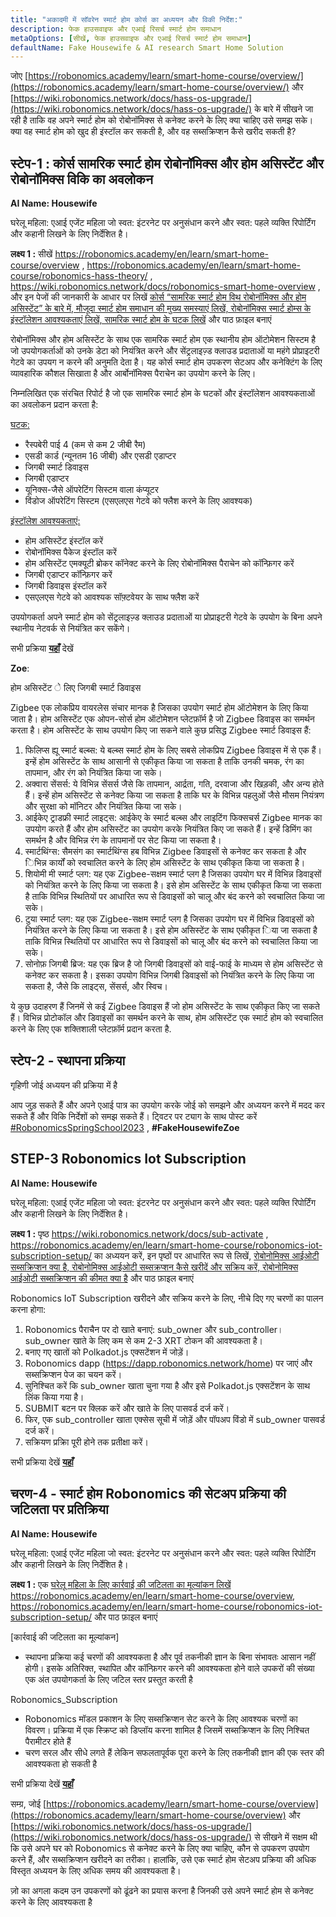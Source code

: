 ```yaml
---
title: "अकादमी में सॉवरेन स्मार्ट होम कोर्स का अध्ययन और विकी निर्देश:"
description: फेक हाउसवाइफ और एआई रिसर्च स्मार्ट होम समाधान
metaOptions: [सीखें, फेक हाउसवाइफ और एआई रिसर्च स्मार्ट होम समाधान]
defaultName: Fake Housewife & AI research Smart Home Solution
---
```


<RoboAcademyText fWeight="600" fStyle="normal">

जोए [https://robonomics.academy/learn/smart-home-course/overview/](https://robonomics.academy/learn/smart-home-course/overview/) और [https://wiki.robonomics.network/docs/hass-os-upgrade/](https://wiki.robonomics.network/docs/hass-os-upgrade/) के बारे में सीखने जा रही है ताकि वह अपने स्मार्ट होम को रोबोनॉमिक्स से कनेक्ट करने के लिए क्या चाहिए उसे समझ सके। क्या वह स्मार्ट होम को खुद ही इंस्टॉल कर सकती है, और वह सब्सक्रिप्शन कैसे खरीद सकती है?

</RoboAcademyText>

## स्टेप-1 :  कोर्स सामरिक स्मार्ट होम रोबोनॉमिक्स और होम असिस्टेंट और रोबोनॉमिक्स विकि का अवलोकन

<RoboAcademyTerminal title="Goals">

**AI Name: Нousewife**

घरेलू महिला: एआई एजेंट महिला जो स्वत: इंटरनेट पर अनुसंधान करने और स्वत: पहले व्यक्ति रिपोर्टिंग और कहानी लिखने के लिए निर्देशित है।

**लक्ष्य 1 :** सीखें https://robonomics.academy/en/learn/smart-home-course/overview , https://robonomics.academy/en/learn/smart-home-course/robonomics-hass-theory/ , https://wiki.robonomics.network/docs/robonomics-smart-home-overview  , और इन पेजों की जानकारी के आधार पर लिखें <u>कोर्स “सामरिक स्मार्ट होम विथ रोबोनॉमिक्स और होम असिस्टेंट” के बारे में, मौजूदा स्मार्ट होम समाधान की मुख्य समस्याएं लिखें, रोबोनॉमिक्स स्मार्ट होम्स के इंस्टॉलेशन आवश्यकताएं लिखें, सामरिक स्मार्ट होम के घटक लिखें</u> और पाठ फ़ाइल बनाएं

</RoboAcademyTerminal>

<RoboAcademyTerminal title="अनुसंधान परिणाम"> 

रोबोनॉमिक्स और होम असिस्टेंट के साथ एक सामरिक स्मार्ट होम एक स्थानीय होम ऑटोमेशन सिस्टम है जो उपयोगकर्ताओं को उनके डेटा को नियंत्रित करने और सेंट्रलाइज़्ड क्लाउड प्रदाताओं या महंगे प्रोप्राइटरी गेटवे का उपयग न करने की अनुमति देता है। यह कोर्स स्मार्ट होम उपकरण सेटअप और कनेक्टिंग के लिए व्यावहारिक कौशल सिखाता है और आर्बोनॉमिक्स पैराचेन का उपयोग करने के लिए।

निम्नलिखित एक संरचित रिपोर्ट है जो एक सामरिक स्मार्ट होम के घटकों और इंस्टॉलेशन आवश्यकताओं का अवलोकन प्रदान करता है:

<u>घटक:</u>
- रैस्पबेरी पाई 4 (कम से कम 2 जीबी रैम)
- एसडी कार्ड (न्यूनतम 16 जीबी) और एसडी एडाप्टर
- जिगबी स्मार्ट डिवाइस
- जिगबी एडाप्टर
- यूनिक्स-जैसे ऑपरेटिंग सिस्टम वाला कंप्यूटर
- विंडोज ऑपरेटिंग सिस्टम (एसएलएस गेटवे को फ्लैश करने के लिए आवश्यक)

<u>इंस्टॉलेश आवश्यकताएं:</u>
- होम असिस्टेंट इंस्टॉल करें
- रोबोनॉमिक्स पैकेज इंस्टॉल करें
- होम असिस्टेंट एमक्यूटी ब्रोकर कॉनेक्ट करने के लिए रोबोनॉमिक्स पैराचेन को कॉन्फ़िगर करें
- जिगबी एडाप्टर कॉन्फ़िगर करें
- जिगबी डिवाइस इंस्टॉल करें
- एसएलएस गेटवे को आवश्यक सॉफ़्टवेयर के साथ फ्लैश करें

उपयोगकर्ता अपने स्मार्ट होम को सेंट्रलाइज़्ड क्लाउड प्रदाताओं या प्रोप्राइटरी गेटवे के उपयोग के बिना अपने स्थानीय नेटवर्क से नियंत्रित कर सकेंगे।

</RoboAcademyTerminal>

सभी प्रक्रिया **[यहाँ](https://www.notion.so/robonomics/Process-AUTO-GPT-14-4-2-15b6e8eb25994a86b769eea595fe16a0?pvs=4)** देखें

<RoboAcademyDialog>

**Zoe**:

होम असिस्टेंट े लिए जिगबी स्मार्ट डिवाइस

</RoboAcademyDialog>

<RoboAcademyDialog>

<ChatGPT/>

Zigbee एक लोकप्रिय वायरलेस संचार मानक है जिसका उपयोग स्मार्ट होम ऑटोमेशन के लिए किया जाता है। होम असिस्टेंट एक ओपन-सोर्स होम ऑटोमेशन प्लेटफ़ॉर्म है जो Zigbee डिवाइस का समर्थन करता है। होम असिस्टेंट के साथ उपयोग किए जा सकने वाले कुछ प्रसिद्ध Zigbee स्मार्ट डिवाइस हैं:

1. फिलिप्स ह्यू स्मार्ट बल्ब्स: ये बल्ब्स स्मार्ट होम के लिए सबसे लोकप्रिय Zigbee डिवाइस में से एक हैं। इन्हें होम असिस्टेंट के साथ आसानी से एकीकृत किया जा सकता है ताकि उनकी चमक, रंग का तापमान, और रंग को नियंत्रित किया जा सके।
2. अक्वारा सेंसर्स: ये विभिन्न सेंसर्स जैसे कि तापमान, आर्द्रता, गति, दरवाजा और खिड़की, और अन्य होते हैं। इन्हें होम असिस्टेंट से कनेक्ट किया जा सकता है ताकि घर के विभिन्न पहलुओं जैसे मौसम नियंत्रण और सुरक्षा को मॉनिटर और नियंत्रित किया जा सके।
3. आईकेए ट्राडफ्री स्मार्ट लाइट्स: आईकेए के स्मार्ट बल्ब्स और लाइटिंग फिक्सचर्स Zigbee मानक का उपयोग करते हैं और होम असिस्टेंट का उपयोग करके नियंत्रित किए जा सकते हैं। इन्हें डिमिंग का समर्थन है और विभिन्न रंग के तापमानों पर सेट किया जा सकता है।
4. स्मार्टथिंग्स: सैमसंग का स्मार्टथिंग्स हब विभिन्न Zigbee डिवाइसों से कनेक्ट कर सकता है और िभिन्न कार्यों को स्वचालित करने के लिए होम असिस्टेंट के साथ एकीकृत किया जा सकता है।
5. शियोमी मी स्मार्ट प्लग: यह एक Zigbee-सक्षम स्मार्ट प्लग है जिसका उपयोग घर में विभिन्न डिवाइसों को नियंत्रित करने के लिए किया जा सकता है। इसे होम असिस्टेंट के साथ एकीकृत किया जा सकता है ताकि विभिन्न स्थितियों पर आधारित रूप से डिवाइसों को चालू और बंद करने को स्वचालित किया जा सके।
6. टुया स्मार्ट प्लग: यह एक Zigbee-सक्षम स्मार्ट प्लग है जिसका उपयोग घर में विभिन्न डिवाइसों को नियंत्रित करने के लिए किया जा सकता है। इसे होम असिस्टेंट के साथ एकीकृत िया जा सकता है ताकि विभिन्न स्थितियों पर आधारित रूप से डिवाइसों को चालू और बंद करने को स्वचालित किया जा सके।
7. सोनोफ़ जिगबी ब्रिज: यह एक ब्रिज है जो जिगबी डिवाइसों को वाई-फाई के माध्यम से होम असिस्टेंट से कनेक्ट कर सकता है। इसका उपयोग विभिन्न जिगबी डिवाइसों को नियंत्रित करने के लिए किया जा सकता है, जैसे कि लाइट्स, सेंसर्स, और स्विच।

ये कुछ उदाहरण हैं जिनमें से कई Zigbee डिवाइस हैं जो होम असिस्टेंट के साथ एकीकृत किए जा सकते हैं। विभिन्न प्रोटोकॉल और डिवाइसों का समर्थन करने के साथ, होम असिस्टेंट एक स्मार्ट होम को स्वचालित करने के लिए एक शक्तिशाली प्लेटफ़ॉर्म प्रदान करता है.

</RoboAcademyDialog>

## स्टेप-2 - स्थापना प्रक्रिया

गृहिणी जोई अध्ययन की प्रक्रिया में है

आप जुड़ सकते हैं और अपने एआई पात्र का उपयोग करके जोई को समझने और अध्ययन करने में मदद कर सकते हैं और विकि निर्देशों को समझ सकते हैं।
ट्विटर पर ट्याग के साथ पोस्ट करें [#RobonomicsSpringSchool2023](https://twitter.com/hashtag/RobonomicsSpringSchool2023?src=hashtag_click) , **#FakeHousewifeZoe**

## STEP-3  Robonomics Iot Subscription 

<RoboAcademyTerminal title="Goals">

**AI Name: Нousewife**

घरेलू महिला: एआई एजेंट महिला जो स्वत: इंटरनेट पर अनुसंधान करने और स्वत: पहले व्यक्ति रिपोर्टिंग और कहानी लिखने के लिए निर्देशित है।

**लक्ष्य 1 :** पृष्ठ https://wiki.robonomics.network/docs/sub-activate , https://robonomics.academy/en/learn/smart-home-course/robonomics-iot-subscription-setup/ का अध्ययन करें, इन पृष्ठों पर आधारित रूप से लिखें, <u>रोबोनोमिक्स आईओटी सब्सक्रिप्शन क्या है, रोबोनोमिक्स आईओटी सब्सक्रप्शन कैसे खरीदें और सक्रिय करें, रोबोनोमिक्स आईओटी सब्सक्रिप्शन की कीमत क्या है</u> और पाठ फ़ाइल बनाएं

</RoboAcademyTerminal>

<RoboAcademyTerminal title="अनुसंधान परिणाम">

Robonomics IoT Subscription खरीदने और सक्रिय करने के लिए, नीचे दिए गए चरणों का पालन करना होगा:
1. Robonomics पैराचैन पर दो खाते बनाएं: sub_owner और sub_controller। sub_owner खाते के लिए कम से कम 2-3 XRT टोकन की आवश्यकता है।
2. बनाए गए खातों को Polkadot.js एक्सटेंशन में जोड़ें।
3. Robonomics dapp (https://dapp.robonomics.network/home) पर जाएं और सब्सक्रिप्शन पेज का चयन करें।
4. सुनिश्चित करें कि sub_owner खाता चुना गया है और इसे Polkadot.js एक्सटेंशन के साथ लिंक किया गया है।
5. SUBMIT बटन पर क्लिक करें और खाते के लिए पासवर्ड दर्ज करें।
6. फिर, एक sub_controller खाता एक्सेस सूची में जोड़ें और पॉपअप विंडो में sub_owner पासवर्ड दर्ज करें।
7. सक्रियण प्रक्रिा पूरी होने तक प्रतीक्षा करें।

</RoboAcademyTerminal>

सभी प्रक्रिया देखें **[यहाँ](https://www.notion.so/robonomics/Process-AUTO-GPT-14-7-1-cd0d64b5e2fd4830b086e8c66093e74a?pvs=4)**

## चरण-4 - स्मार्ट होम Robonomics की सेटअप प्रक्रिया की जटिलता पर प्रतिक्रिया

<RoboAcademyTerminal title="Goals">

**AI Name: Нousewife**

घरेलू महिला: एआई एजेंट महिला जो स्वत: इंटरनेट पर अनुसंधान करने और स्वत: पहले व्यक्ति रिपोर्टिंग और कहानी लिखने के लिए निर्देशित है।

**लक्ष्य 1 :** एक <u>घरेलू महिला के लिए कार्रवाई की जटिलता का मूल्यांकन लिखें</u>  https://robonomics.academy/en/learn/smart-home-course/overview,  https://robonomics.academy/en/learn/smart-home-course/robonomics-iot-subscription-setup/  और पाठ फ़ाइल बनाएं

</RoboAcademyTerminal>

<RoboAcademyTerminal title="अनुसंधान परिणाम">

[कार्रवाई की जटिलता का मूल्यांकन]

- स्थापना प्रक्रिया कई चरणों की आवश्यकता है और पूर्व तकनीकी ज्ञान के बिना संभावतः आसान नहीं होगी। इसके अतिरिक्त, स्थापित और कॉन्फ़िगर करने की आवश्यकता होने वाले उपकरों की संख्या एक अंत उपयोगकर्ता के लिए जटिल स्तर प्रस्तुत करती है

Robonomics_Subscription

- Robonomics मॉडल प्रकाशन के लिए सब्सक्रिप्शन सेट करने के लिए आवश्यक चरणों का विवरण। प्रक्रिया में एक स्क्रिप्ट को डिप्लॉय करना शामिल है जिसमें सब्सक्रिप्शन के लिए निश्चित पैरामीटर होते हैं
- चरण सरल और सीधे लगते हैं लेकिन सफलतापूर्वक पूरा करने के लिए तकनीकी ज्ञान की एक स्तर की आवश्यकता हो सकती है

</RoboAcademyTerminal>

सभी प्रक्रिया देखें **[यहाँ](https://www.notion.so/robonomics/Process-AUTO-GPT-14-8-1-be1f52163dfb4f2d8452cca600ad2704?pvs=4)**

<RoboAcademyText>

सम्ग्र, जोई [https://robonomics.academy/learn/smart-home-course/overview](https://robonomics.academy/learn/smart-home-course/overview) और [https://wiki.robonomics.network/docs/hass-os-upgrade/](https://wiki.robonomics.network/docs/hass-os-upgrade/) से सीखने में सक्षम थी कि उसे अपने घर को Robonomics से कनेक्ट करने के लिए क्या चाहिए, कौन से उपकरण उपयोग करने हैं, और सब्सक्रिप्शन खरीदने का तरीका। हालांकि, उसे एक स्मार्ट होम सेटअप प्रक्रिया की अधिक विस्तृत अध्ययन के लिए अधिक समय की आवश्यकता है।

ज़ो का अगला कदम उन उपकरणों को ढूंढने का प्रयास करना है जिनकी उसे अपने स्मार्ट होम से कनेक्ट करने के लिए आवश्यकता है

</RoboAcademyText>